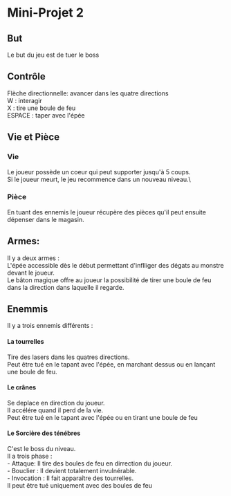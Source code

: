 # Mini-Projet 2
## But
Le but du jeu est de tuer le boss
## Contrôle
Flèche directionnelle: avancer dans les quatre directions\
W : interagir\
X : tire une boule de feu\
ESPACE : taper avec l'épée
## Vie et Pièce
### Vie
Le joueur possède un coeur qui peut supporter jusqu'à 5 coups.\
Si le joueur meurt, le jeu recommence dans un nouveau niveau.\
### Pièce
En tuant des ennemis le joueur récupère des pièces qu'il peut ensuite dépenser dans le magasin.
## Armes:
Il y a deux armes :\
L'épée accessible dès le début permettant d'inflliger des dégats au monstre devant le joueur.\
Le bâton magique offre au joueur la possibilité de tirer une boule de feu dans la direction dans laquelle il regarde.
## Enemmis
Il y a trois ennemis différents :
  #### La tourrelles
  Tire des lasers dans les quatres directions.\
  Peut être tué en le tapant avec l'épée, en marchant dessus ou en lançant une boule de feu.
  #### Le crânes
  Se deplace en direction du joueur.\
  Il accélére quand il perd de la vie.\
  Peut être tué en le tapant avec l'épée ou en tirant une boule de feu
  #### Le Sorcière des ténébres
  C'est le boss du niveau.\
  Il a trois phase :\
    - Attaque: Il tire des boules de feu en dirrection du joueur.\
    - Bouclier : Il devient totalement invulnérable.\
    - Invocation : Il fait apparaître des tourrelles.\
  Il peut être tué uniquement avec des boules de feu
